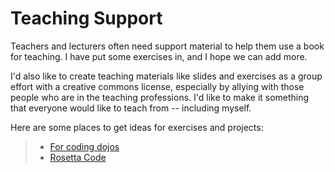 Teaching Support
================

Teachers and lecturers often need support material to help them use a
book for teaching. I have put some exercises in, and I hope we can add
more.

I'd also like to create teaching materials like slides and exercises as
a group effort with a creative commons license, especially by allying
with those people who are in the teaching professions. I'd like to make
it something that everyone would like to teach from -- including myself.

Here are some places to get ideas for exercises and projects:

> -   [For coding
>     dojos](http://www.dtsato.com/blog/2008/10/21/source-of-problems-for-your-coding-dojo/)
> -   [Rosetta Code](http://www.rosettacode.org/wiki/Category:Python)

